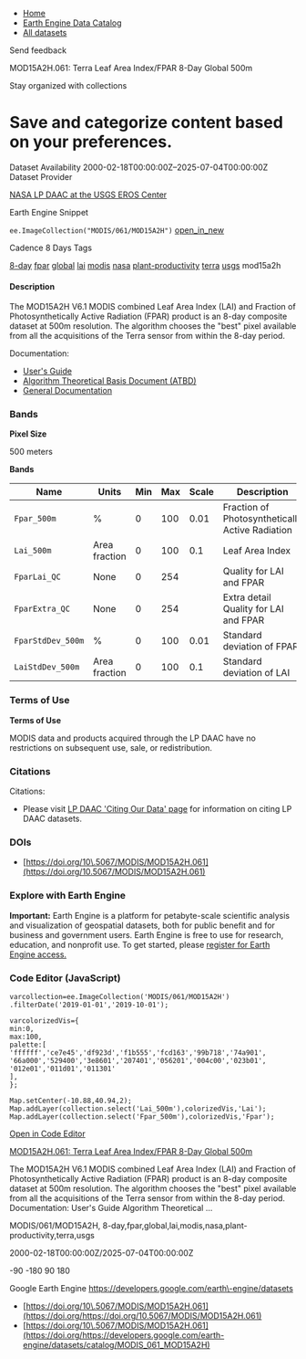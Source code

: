 



* [Home](https://developers.google.com/)
* [Earth Engine Data Catalog](https://developers.google.com/earth-engine/datasets)
* [All datasets](https://developers.google.com/earth-engine/datasets/catalog)





 
 
 Send feedback
 
 

MOD15A2H.061: Terra Leaf Area Index/FPAR 8\-Day Global 500m


 
 Stay organized with collections
 

 
 Save and categorize content based on your preferences.
=============================================================================================================================================================








Dataset Availability
2000\-02\-18T00:00:00Z–2025\-07\-04T00:00:00Z
Dataset Provider


[NASA LP DAAC at the USGS EROS Center](https://doi.org/10.5067/MODIS/MOD15A2H.061)



Earth Engine Snippet


`ee.ImageCollection("MODIS/061/MOD15A2H")` 
[open\_in\_new](https://code.earthengine.google.com/?scriptPath=Examples:Datasets/MODIS/MODIS_061_MOD15A2H)





Cadence
8 Days
Tags


[8\-day](/earth-engine/datasets/tags/8-day)
[fpar](/earth-engine/datasets/tags/fpar)
[global](/earth-engine/datasets/tags/global)
[lai](/earth-engine/datasets/tags/lai)
[modis](/earth-engine/datasets/tags/modis)
[nasa](/earth-engine/datasets/tags/nasa)
[plant\-productivity](/earth-engine/datasets/tags/plant-productivity)
[terra](/earth-engine/datasets/tags/terra)
[usgs](/earth-engine/datasets/tags/usgs)
mod15a2h








#### Description



The MOD15A2H V6\.1 MODIS combined Leaf Area Index (LAI) and
Fraction of Photosynthetically Active Radiation (FPAR) product is an 8\-day
composite dataset at 500m resolution. The algorithm chooses the "best" pixel
available from all the acquisitions of the Terra sensor from within the 8\-day period.


Documentation:


* [User's Guide](https://lpdaac.usgs.gov/documents/624/MOD15_User_Guide_V6.pdf)
* [Algorithm Theoretical Basis Document (ATBD)](https://lpdaac.usgs.gov/documents/90/MOD15_ATBD.pdf)
* [General Documentation](https://ladsweb.modaps.eosdis.nasa.gov/filespec/MODIS/61/MOD15A2H)





### Bands



**Pixel Size**
  
500 meters



**Bands**




| Name | Units | Min | Max | Scale | Description |
| --- | --- | --- | --- | --- | --- |
| `Fpar_500m` | % | 0 | 100 | 0\.01 | Fraction of Photosynthetically Active Radiation |
| `Lai_500m` | Area fraction | 0 | 100 | 0\.1 | Leaf Area Index |
| `FparLai_QC` | None | 0 | 254 |  | Quality for LAI and FPAR |
| `FparExtra_QC` | None | 0 | 254 |  | Extra detail Quality for LAI and FPAR |
| `FparStdDev_500m` | % | 0 | 100 | 0\.01 | Standard deviation of FPAR |
| `LaiStdDev_500m` | Area fraction | 0 | 100 | 0\.1 | Standard deviation of LAI |




### Terms of Use


**Terms of Use**


MODIS data and products acquired through the LP DAAC
have no restrictions on subsequent use, sale, or redistribution.




### Citations



Citations:
* Please visit [LP DAAC 'Citing Our Data' page](https://lpdaac.usgs.gov/citing_our_data)
for information on citing LP DAAC datasets.





### DOIs


* [https://doi.org/10\.5067/MODIS/MOD15A2H.061](https://doi.org/10.5067/MODIS/MOD15A2H.061)




### Explore with Earth Engine


**Important:** 
 Earth Engine is a platform for petabyte\-scale scientific analysis and visualization of
 geospatial datasets, both for public benefit and for business and government users.
 Earth Engine is free to use for research, education, and nonprofit use. To get started, please
 [register for Earth Engine access.](https://console.cloud.google.com/earth-engine)



### Code Editor (JavaScript)



```
varcollection=ee.ImageCollection('MODIS/061/MOD15A2H')
.filterDate('2019-01-01','2019-10-01');

varcolorizedVis={
min:0,
max:100,
palette:[
'ffffff','ce7e45','df923d','f1b555','fcd163','99b718','74a901',
'66a000','529400','3e8601','207401','056201','004c00','023b01',
'012e01','011d01','011301'
],
};

Map.setCenter(-10.88,40.94,2);
Map.addLayer(collection.select('Lai_500m'),colorizedVis,'Lai');
Map.addLayer(collection.select('Fpar_500m'),colorizedVis,'Fpar');
```



[Open in Code Editor](https://code.earthengine.google.com/?scriptPath=Examples:Datasets/MODIS/MODIS_061_MOD15A2H)


[MOD15A2H.061: Terra Leaf Area Index/FPAR 8\-Day Global 500m](/earth-engine/datasets/catalog/MODIS_061_MOD15A2H)

The MOD15A2H V6\.1 MODIS combined Leaf Area Index (LAI) and Fraction of Photosynthetically Active Radiation (FPAR) product is an 8\-day composite dataset at 500m resolution. The algorithm chooses the "best" pixel available from all the acquisitions of the Terra sensor from within the 8\-day period. Documentation: User's Guide Algorithm Theoretical …

 MODIS/061/MOD15A2H,
 8\-day,fpar,global,lai,modis,nasa,plant\-productivity,terra,usgs

2000\-02\-18T00:00:00Z/2025\-07\-04T00:00:00Z



 \-90 \-180 90 180
 



Google Earth Engine
https://developers.google.com/earth\-engine/datasets

* [https://doi.org/10\.5067/MODIS/MOD15A2H.061](https://doi.org/https://doi.org/10.5067/MODIS/MOD15A2H.061)
* [https://doi.org/10\.5067/MODIS/MOD15A2H.061](https://doi.org/https://developers.google.com/earth-engine/datasets/catalog/MODIS_061_MOD15A2H)









